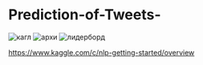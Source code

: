 # Prediction-of-Tweets-
![кагл](https://github.com/MeikoFudo/Prediction-of-Tweets-/assets/80260272/15820fe5-3e24-4b8f-906b-9f45d96ab7d7)
![архи](https://github.com/MeikoFudo/Natural-Language-Processing-with-Disaster-Tweets/assets/80260272/ed1ba04c-98db-4e15-a3db-aa39cf6df2c3)
![лидерборд](https://github.com/MeikoFudo/Natural-Language-Processing-with-Disaster-Tweets/assets/80260272/5d33e89c-2606-422a-a445-4f03ec06a0f9)


https://www.kaggle.com/c/nlp-getting-started/overview
